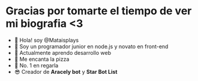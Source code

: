 # Gracias por tomarte el tiempo de ver mi biografia <3

- 👋 Hola! soy @Mataisplays
- 👀 Soy un programador junior en node.js y novato en front-end
- 🌱 Actualmente aprendo desarrollo web
- 🍕 Me encanta la pizza
- 🥇 No. 1 en regarla
- 😎 Creador de **Aracely bot** y **Star Bot List**

<!---
Mataisplays/Mataisplays is a ✨ special ✨ repository because its `README.md` (this file) appears on your GitHub profile.
You can click the Preview link to take a look at your changes.
--->

